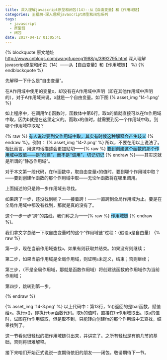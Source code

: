 ```yaml
---
title: 深入理解javascript原型和闭包(14)--从【自由变量】和【作用域链】
categories: 王福朋-深入理解javascript原型和闭包系列
tags:
  - javascript
  - 原型链
  - 闭包
date: 2017-04-17 01:05:41
---
```

{% blockquote 原文地址 http://www.cnblogs.com/wangfupeng1988/p/3992795.html 深入理解javascript原型和闭包（14）——从【自由变量】和【作用域链】 %}
{% endblockquote %}

先解释一下什么是“自由变量”。

在A作用域中使用的变量x，却没有在A作用域中声明（即在其他作用域中声明的），对于A作用域来说，x就是一个自由变量。如下图
{% asset_img '14-1.png' %}

如上程序中，在调用fn()函数时，函数体中第6行。取b的值就直接可以在fn作用域中取，因为b就是在这里定义的。而取x的值时，就需要到另一个作用域中取。到哪个作用域中取呢？

{% raw %}
 <span style="background-color: #87daff;">有人说过要到父作用域中取，其实有时候这种解释会产生歧义</span>
{% endraw %}。例如：
{% asset_img '14-2.png' %}
所以，不要在用以上说法了。相比而言，用这句话描述会更加贴切——{% raw %}
                                <span style="background-color: #87daff;">要到创建这个函数的那个作用域中取值——是“创建”，而不是“调用”，切记切记</span>
                               {% endraw %}——其实这就是所谓的“静态作用域”。

对于本文第一段代码，在fn函数中，取自由变量x的值时，要到哪个作用域中取？——要到创建fn函数的那个作用域中取——无论fn函数将在哪里调用。



上面描述的只是跨一步作用域去寻找。

如果跨了一步，还没找到呢？——接着跨！——一直跨到全局作用域为止。要是在全局作用域中都没有找到，那就是真的没有了。

这个一步一步“跨”的路线，我们称之为——{% raw %}
                                        <span style="background-color: #87daff;">作用域链</span>
                                       {% endraw %}。

我们拿文字总结一下取自由变量时的这个“作用域链”过程：（假设a是自由量）
{% raw %}
<p><span style="font-family: 幼圆;">第一步，现在当前作用域查找a，如果有则获取并结束。如果没有则继续；</span></p>
<p><span style="font-family: 幼圆;">第二步，如果当前作用域是全局作用域，则证明a未定义，结束；否则继续；</span></p>
<p><span style="font-family: 幼圆;">第三步，（不是全局作用域，那就是函数作用域）将创建该函数的作用域作为当前作用域；</span></p>
<p><span style="font-family: 幼圆;">第四步，跳转到第一步。</span></p>
{% endraw %}

{% asset_img '14-3.png' %}
以上代码中：第13行，fn()返回的是bar函数，赋值给x。执行x()，即执行bar函数代码。取b的值时，直接在fn作用域取出。取a的值时，试图在fn作用域取，但是取不到，只能转向创建fn的那个作用域中去查找，结果找到了。

 

这一节看似很轻松的把作用域链引出来，并讲完了。之所有轻松是有前几节的基础，否则将很难解释。

接下来咱们开始正式说说一直期待依旧的朋友——闭包。敬请期待下一节。
